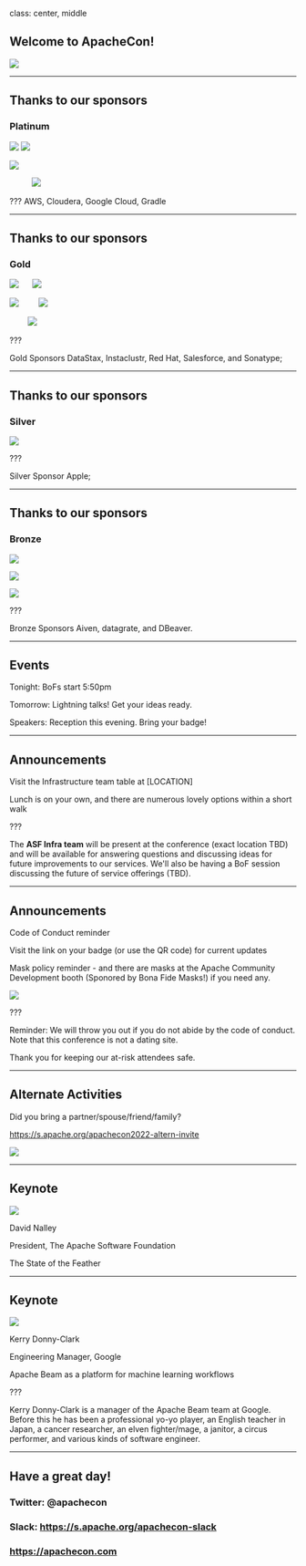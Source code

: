 class: center, middle
## Welcome to ApacheCon!

![](images/banner.png)

---
## Thanks to our sponsors
### Platinum

![](images/aws.png) ![](images/cloudera.png)

![](images/google.png)

&nbsp; &nbsp; &nbsp; &nbsp; &nbsp; ![](images/gradle.png)

???
AWS, Cloudera, Google Cloud, Gradle

---
## Thanks to our sponsors
### Gold

![](images/datastax.png)  &nbsp; &nbsp; &nbsp;![](images/instaclustr.png)

![](images/redhat.png)  &nbsp; &nbsp; &nbsp; &nbsp;   ![](images/salesforce.png)

&nbsp; &nbsp; &nbsp; &nbsp; ![](images/sonatype.png)

???

Gold Sponsors DataStax, Instaclustr, Red Hat, Salesforce, and Sonatype;

---
## Thanks to our sponsors
### Silver

![](images/apple.png)

???

Silver Sponsor Apple;

---
## Thanks to our sponsors
### Bronze

![](images/aiven.png) 

![](images/datagrate.png)

![](images/dbeaver.png)

???

Bronze Sponsors Aiven, datagrate, and DBeaver.

---
## Events

Tonight: BoFs start 5:50pm

Tomorrow: Lightning talks! Get your ideas ready.

Speakers: Reception this evening. Bring your badge!

---
## Announcements

Visit the Infrastructure team table at [LOCATION]

Lunch is on your own, and there are numerous lovely options within a short walk

???

The **ASF Infra team** will be present at the conference (exact location TBD) and will be available for answering questions and discussing ideas for future improvements to our services. We'll also be having a BoF session discussing the future of service offerings (TBD).

---
## Announcements

Code of Conduct reminder

Visit the link on your badge (or use the QR code) for current updates

Mask policy reminder - and there are masks at the Apache Community Development booth (Sponored by Bona Fide Masks!) if you need any.

![](images/bonafide.jpg)

???

Reminder: We will throw you out if you do not abide by the code of
conduct. Note that this conference is not a dating site.

Thank you for keeping our at-risk attendees safe.

---
## Alternate Activities

Did you bring a partner/spouse/friend/family?

https://s.apache.org/apachecon2022-altern-invite

![](images/alternateqr.png)

---
## Keynote

![](images/feather_sm.png)

David Nalley

President, The Apache Software Foundation

The State of the Feather

---
## Keynote

![](images/google.png)

Kerry Donny-Clark

Engineering Manager, Google

Apache Beam as a platform for machine learning workflows

???

Kerry Donny-Clark is a manager of the Apache Beam team at Google. Before this he has been a professional yo-yo player, an English teacher in Japan, a cancer researcher, an elven fighter/mage, a janitor, a circus performer, and various kinds of software engineer.

---
## Have a great day!

### Twitter: @apachecon

### Slack: https://s.apache.org/apachecon-slack

### https://apachecon.com

